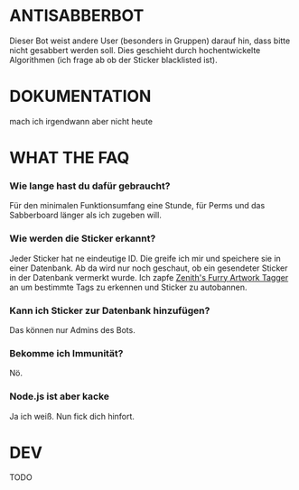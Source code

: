 # ANTISABBERBOT
Dieser Bot weist andere User (besonders in Gruppen) darauf hin, dass bitte nicht gesabbert werden soll. Dies geschieht durch hochentwickelte Algorithmen (ich frage ab ob der Sticker blacklisted ist).

# DOKUMENTATION
mach ich irgendwann aber nicht heute

# WHAT THE FAQ
### Wie lange hast du dafür gebraucht?
Für den minimalen Funktionsumfang eine Stunde, für Perms und das Sabberboard länger als ich zugeben will.

### Wie werden die Sticker erkannt?
Jeder Sticker hat ne eindeutige ID. Die greife ich mir und speichere sie in einer Datenbank. Ab da wird nur noch geschaut, ob ein gesendeter Sticker in der Datenbank vermerkt wurde.
Ich zapfe [Zenith's Furry Artwork Tagger](https://pawgge.rs/) an um bestimmte Tags zu erkennen und Sticker zu autobannen.

### Kann ich Sticker zur Datenbank hinzufügen?
Das können nur Admins des Bots.

### Bekomme ich Immunität?
Nö.

### Node.js ist aber kacke
Ja ich weiß. Nun fick dich hinfort.

# DEV
TODO